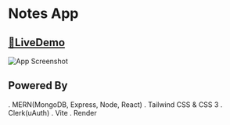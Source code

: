 
# Notes App




## [🔗LiveDemo](https://pandaai.onrender.com)



![App Screenshot](/public/images/app.png)


## Powered By
. MERN(MongoDB, Express, Node, React)
. Tailwind CSS & CSS 3
. Clerk(uAuth)
. Vite
. Render

